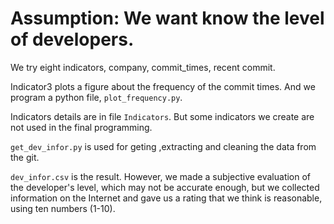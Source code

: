 # Assumption: We want know the level of developers.

We try eight indicators, company, commit_times, recent commit.

Indicator3 plots a figure about the frequency of the commit times. And we program a python file, `plot_frequency.py`.

Indicators details are in file `Indicators`. But some indicators we create are not used in the final programming.

`get_dev_infor.py` is used for geting ,extracting and cleaning the data from the git.

`dev_infor.csv` is the result. However, we made a subjective evaluation of the developer's level, which may not be accurate enough, but we collected information on the Internet and gave us a rating that we think is reasonable, using ten numbers (1-10).



